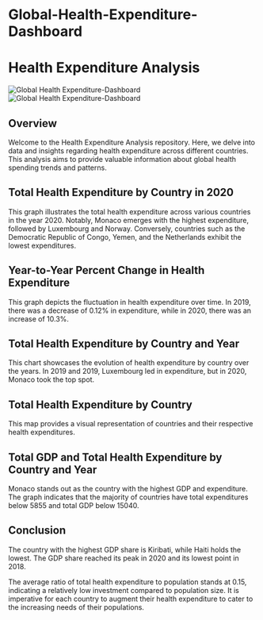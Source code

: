# Global-Health-Expenditure-Dashboard

# Health Expenditure Analysis
![Global Health Expenditure-Dashboard](https://github.com/pradhyum98/Global-Health-Expenditure-Dashboard/assets/73133235/deb348b6-f4aa-471e-b240-34e650d60d14)![Global Health Expenditure-Dashboard](https://github.com/pradhyum98/Global-Health-Expenditure-Dashboard/assets/73133235/b90bce41-a3c1-42ab-9d1b-218068c7f18a)


## Overview

Welcome to the Health Expenditure Analysis repository. Here, we delve into data and insights regarding health expenditure across different countries. This analysis aims to provide valuable information about global health spending trends and patterns.

## Total Health Expenditure by Country in 2020

This graph illustrates the total health expenditure across various countries in the year 2020. Notably, Monaco emerges with the highest expenditure, followed by Luxembourg and Norway. Conversely, countries such as the Democratic Republic of Congo, Yemen, and the Netherlands exhibit the lowest expenditures.

## Year-to-Year Percent Change in Health Expenditure

This graph depicts the fluctuation in health expenditure over time. In 2019, there was a decrease of 0.12% in expenditure, while in 2020, there was an increase of 10.3%.

## Total Health Expenditure by Country and Year

This chart showcases the evolution of health expenditure by country over the years. In 2019 and 2019, Luxembourg led in expenditure, but in 2020, Monaco took the top spot.

## Total Health Expenditure by Country

This map provides a visual representation of countries and their respective health expenditures.

## Total GDP and Total Health Expenditure by Country and Year

Monaco stands out as the country with the highest GDP and expenditure. The graph indicates that the majority of countries have total expenditures below 5855 and total GDP below 15040.

## Conclusion

The country with the highest GDP share is Kiribati, while Haiti holds the lowest. The GDP share reached its peak in 2020 and its lowest point in 2018.

The average ratio of total health expenditure to population stands at 0.15, indicating a relatively low investment compared to population size. It is imperative for each country to augment their health expenditure to cater to the increasing needs of their populations.

